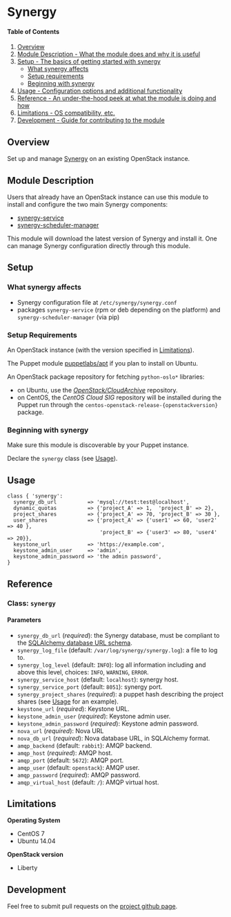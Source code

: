 # Synergy

#### Table of Contents

1. [Overview](#overview)
2. [Module Description - What the module does and why it is useful](#module-description)
3. [Setup - The basics of getting started with synergy](#setup)
    * [What synergy affects](#what-synergy-affects)
    * [Setup requirements](#setup-requirements)
    * [Beginning with synergy](#beginning-with-synergy)
4. [Usage - Configuration options and additional functionality](#usage)
5. [Reference - An under-the-hood peek at what the module is doing and how](#reference)
5. [Limitations - OS compatibility, etc.](#limitations)
6. [Development - Guide for contributing to the module](#development)

## Overview

Set up and manage [Synergy](https://launchpad.net/synergy-service) on an existing
OpenStack instance.


## Module Description

Users that already have an OpenStack instance can use this module to install
and configure the two main Synergy components:

- [synergy-service](https://launchpad.net/synergy-service)
- [synergy-scheduler-manager](https://launchpad.net/synergy-scheduler-manager)

This module will download the latest version of Synergy and install it.
One can manage Synergy configuration directly through this module.


## Setup

### What synergy affects

* Synergy configuration file at `/etc/synergy/synergy.conf`
* packages `synergy-service` (rpm or deb depending on the platform) and
  `synergy-scheduler-manager` (via pip)

### Setup Requirements

An OpenStack instance (with the version specified in [Limitations](#limitations)).

The Puppet module [puppetlabs/apt](https://forge.puppet.com/puppetlabs/apt/)
if you plan to install on Ubuntu.

An OpenStack package repository for fetching `python-oslo*` libraries:

- on Ubuntu, use the [*OpenStack/CloudArchive*](https://wiki.ubuntu.com/OpenStack/CloudArchive) repository.
- on CentOS, the *CentOS Cloud SIG* repository will be installed during the Puppet run through the `centos-openstack-release-{openstackversion}` package.

### Beginning with synergy

Make sure this module is discoverable by your Puppet instance.

Declare the `synergy` class (see [Usage](#usage)).

## Usage

```puppet
class { 'synergy':
  synergy_db_url          => 'mysql://test:test@localhost',
  dynamic_quotas          => {'project_A' => 1,  'project_B' => 2},
  project_shares          => {'project_A' => 70, 'project_B' => 30 },
  user_shares             => {'project_A' => {'user1' => 60, 'user2' => 40 },
                              'project_B' => {'user3' => 80, 'user4' => 20}},
  keystone_url            => 'https://example.com',
  keystone_admin_user     => 'admin',
  keystone_admin_password => 'the admin password',
}
```

## Reference

### Class: `synergy`

#### Parameters

- `synergy_db_url` (*required*): the Synergy database, must be compliant to the [SQLAlchemy database URL schema](http://docs.sqlalchemy.org/en/latest/core/engines.html#database-urls). 
- `synergy_log_file` (default: `/var/log/synergy/synergy.log`): a file to log to.
- `synergy_log_level` (default: `INFO`): log all information including and above this level, choices: `INFO`, `WARNING`, `ERROR`.
- `synergy_service_host` (default: `localhost`): synergy host.
- `synergy_service_port` (default: `8051`): synergy port.
- `synergy_project_shares` (*required*): a puppet hash describing the project shares (see [Usage](#usage) for an example).
- `keystone_url` (*required*): Keystone URL.
- `keystone_admin_user` (*required*): Keystone admin user.
- `keystone_admin_password` (*required*): Keystone admin password.
- `nova_url` (*required*): Nova URL
- `nova_db_url` (*required*): Nova database URL, in SQLAlchemy format.
- `amqp_backend` (default: `rabbit`): AMQP backend.
- `amqp_host` (*required*): AMQP host.
- `amqp_port` (default: `5672`): AMQP port.
- `amqp_user` (default: `openstack`): AMQP user.
- `amqp_password` (*required*): AMQP password.
- `amqp_virtual_host` (default: `/`): AMQP virtual host.

## Limitations

**Operating System**
- CentOS 7
- Ubuntu 14.04

**OpenStack version**
- Liberty


## Development

Feel free to submit pull requests on the [project github page](https://github.com/indigo-dc/synergy-service).
